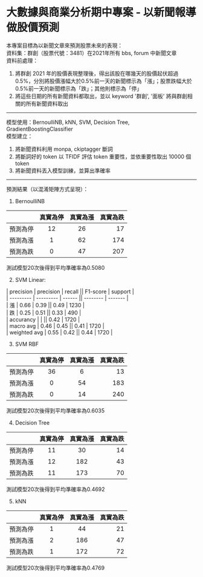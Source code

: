 # 大數據與商業分析期中專案 - 以新聞報導做股價預測
本專案目標為以新聞文章來預測股票未來的表現：  
資料集：群創（股票代號：3481）在2021年所有 bbs, forum 中新聞文章  
資料前處理：  
 1. 將群創 2021 年的股價表現整理後，得出該股在哪幾天的股價起伏超過 0.5%，分別將股價漲幅大於0.5%前一天的新聞標示為「漲」；股票跌幅大於0.5%前一天的新聞標示為「跌」；其他則標示為「停」
 2. 將這些日期的所有新聞資料都取出，並以 keyword '群創‘, '面板' 將與群創相關的所有新聞資料取出  
----------------------------------------  
模型使用：BernoulliNB, kNN, SVM, Decision Tree, GradientBoostingClassifier  
模型建立：  
 1. 將新聞資料利用 monpa, ckiptagger 斷詞
 2. 將斷詞好的 token 以 TFIDF 評估 token 重要性，並依重要性取出 10000 個 token
 3. 將新聞資料丟入模型訓練，並算出準確率
-----------------------------------------
預測結果（以混淆矩陣方式呈現）：
 1. BernoulliNB

|          | 真實為停 | 真實為漲 | 真實為跌 |
|----------|:-------:|:-------:|---------:|
| 預測為停 | 12 | 26 | 17 |
| 預測為漲 | 1 | 62 | 174 |
| 預測為跌 | 0 | 47 | 207 |


測試模型20次後得到平均準確率為0.5080

 2. SVM Linear:  
  
  | precision  | precision  | recall  || F1-score  | support  |  
  | ---------  | ---------  | ------  || --------  | -------  |  
  | 漲  | 0.66  | 0.39  || 0.49  | 1230  |  
  | 跌  | 0.25  | 0.51  || 0.33  | 490  |  
  | accurancy  |   |   || 0.42  | 1720  |  
  | macro avg  | 0.46  | 0.45  || 0.41  | 1720  |  
  | weighted avg  | 0.55  | 0.42  || 0.44  | 1720  |  
 
 3. SVM RBF

|          | 真實為停 | 真實為漲 | 真實為跌 |
|----------|:-------:|:-------:|---------:|
| 預測為停 | 36 | 6 | 13 |
| 預測為漲 | 0 | 54 | 183 |
| 預測為跌 | 0 | 14 | 240 |


測試模型20次後得到平均準確率為0.6035

 4. Decision Tree

|          | 真實為停 | 真實為漲 | 真實為跌 |
|----------|:-------:|:-------:|---------:|
| 預測為停 | 11 | 30 | 14 |
| 預測為漲 | 12 | 182 | 43 |
| 預測為跌 | 11 | 173 | 70 |


測試模型20次後得到平均準確率為0.4692

 5. kNN

|          | 真實為停 | 真實為漲 | 真實為跌 |
|----------|:-------:|:-------:|---------:|
| 預測為停 | 1 | 44 | 21 |
| 預測為漲 | 2 | 186 | 47 |
| 預測為跌 | 1 | 172 | 72 |


測試模型20次後得到平均準確率為0.4769
